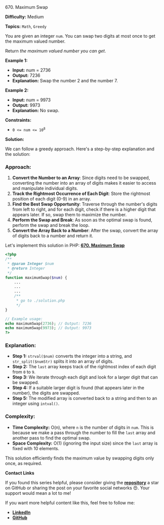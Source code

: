 670\. Maximum Swap

**Difficulty:** Medium

**Topics:** `Math`, `Greedy`

You are given an integer `num`. You can swap two digits at most once to get the maximum valued number.

Return _the maximum valued number you can get_.

**Example 1:**

- **Input:** num = 2736
- **Output:** 7236
- **Explanation:** Swap the number 2 and the number 7.

**Example 2:**

- **Input:** num = 9973
- **Output:** 9973
- **Explanation:** No swap.


**Constraints:**

- <code>0 <= num <= 10<sup>8</sup></code>


**Solution:**

We can follow a greedy approach. Here's a step-by-step explanation and the solution:

### Approach:

1. **Convert the Number to an Array**: Since digits need to be swapped, converting the number into an array of digits makes it easier to access and manipulate individual digits.
2. **Track the Rightmost Occurrence of Each Digit**: Store the rightmost position of each digit (0-9) in an array.
3. **Find the Best Swap Opportunity**: Traverse through the number's digits from left to right, and for each digit, check if there is a higher digit that appears later. If so, swap them to maximize the number.
4. **Perform the Swap and Break**: As soon as the optimal swap is found, perform the swap and break the loop.
5. **Convert the Array Back to a Number**: After the swap, convert the array of digits back to a number and return it.

Let's implement this solution in PHP: **[670. Maximum Swap](https://github.com/mah-shamim/leet-code-in-php/tree/main/algorithms/000670-maximum-swap/solution.php)**

```php
<?php
/**
 * @param Integer $num
 * @return Integer
 */
function maximumSwap($num) {
    ...
    ...
    ...
    /**
     * go to ./solution.php
     */
}

// Example usage:
echo maximumSwap(2736); // Output: 7236
echo maximumSwap(9973); // Output: 9973
?>
```

### Explanation:

- **Step 1:** `strval($num)` converts the integer into a string, and `str_split($numStr)` splits it into an array of digits.
- **Step 2:** The `last` array keeps track of the rightmost index of each digit from `0` to `9`.
- **Step 3:** We iterate through each digit and look for a larger digit that can be swapped.
- **Step 4:** If a suitable larger digit is found (that appears later in the number), the digits are swapped.
- **Step 5:** The modified array is converted back to a string and then to an integer using `intval()`.

### Complexity:
- **Time Complexity:** O(n), where `n` is the number of digits in `num`. This is because we make a pass through the number to fill the `last` array and another pass to find the optimal swap.
- **Space Complexity:** O(1) (ignoring the input size) since the `last` array is fixed with 10 elements.

This solution efficiently finds the maximum value by swapping digits only once, as required.

**Contact Links**

If you found this series helpful, please consider giving the **[repository](https://github.com/mah-shamim/leet-code-in-php)** a star on GitHub or sharing the post on your favorite social networks 😍. Your support would mean a lot to me!

If you want more helpful content like this, feel free to follow me:

- **[LinkedIn](https://www.linkedin.com/in/arifulhaque/)**
- **[GitHub](https://github.com/mah-shamim)**
